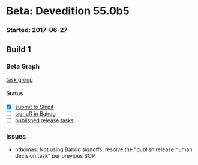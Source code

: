 # Beta: Devedition 55.0b5

### Started: 2017-06-27

## Build 1

### Beta Graph
[task group](https://tools.taskcluster.net/push-inspector/#/dom4fHKgSFeXo_8g2cni2w)


#### Status
- [x] [submit to Shipit](https://wiki.mozilla.org/Release:Release_Automation_on_Mercurial:Starting_a_Release#Submit_to_Ship_It)
- [ ] [signoff in Balrog](../how-tos/relpro.md#3-signoffs)
- [ ] [published release tasks](../how-tos/relpro.md#4-publish-release)

### Issues
- nthomas: Not using Balrog signoffs, resolve the "publish release human decision task" per previous SOP


